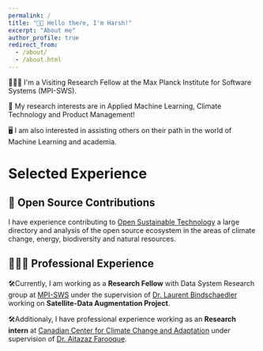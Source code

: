 ```yaml
---
permalink: /
title: "👋🏼 Hello there, I'm Harsh!"
excerpt: "About me"
author_profile: true
redirect_from: 
  - /about/
  - /about.html
---
```




<!-- ![Illustration of combining vision and language modalities](/images/image_to_text_vis.png){: .align-right width="300px"} -->
👨🏻‍💻 I'm a Visiting Research Fellow at the Max Planck Institute for Software Systems (MPI-SWS).

🔬 My research interests are in Applied Machine Learning, Climate Technology and Product Management!

🖥️ I am also interested in assisting others on their path in the world of Machine Learning and academia.

# Selected Experience

## 🤖 Open Source Contributions
I have experience contributing to [Open Sustainable Technology](https://github.com/protontypes) a large directory and analysis of the open source ecosystem in the areas of climate change, energy, biodiversity and natural resources.


## 👨🏻‍🔬 Professional Experience
🛠️Currently, I am working as a **Research Fellow** with Data System Research group at [MPI-SWS](https://www.mpi-sws.org/) under the supervision of  [Dr. Laurent Bindschaedler](https://binds.ch/) working on **Satellite-Data Augmentation Project**.

🛠️Additionaly, I have professional experience working as an **Research intern** at [Canadian Center for Climate Change and Adaptation](https://cccca.upei.ca/) under supervision of [Dr. Aitazaz Farooque](https://islandscholar.ca/people/afarooque).
